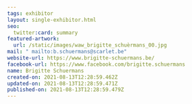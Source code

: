 ```yaml
---
tags: exhibitor
layout: single-exhibitor.html
seo:
  twitter:card: summary
featured-artwork:
  url: /static/images/waw_brigitte_schuèrmans_00.jpg
mail: " mailto:b.schuermans@scarlet.be"
website-url: https://www.brigitte-schuermans.be/
facebook-url: https://www.facebook.com/brigitte.schuermans
name: Brigitte Schuermans
created-on: 2021-08-13T12:28:59.462Z
updated-on: 2021-08-13T12:28:59.471Z
published-on: 2021-08-13T12:28:59.479Z
---
```


